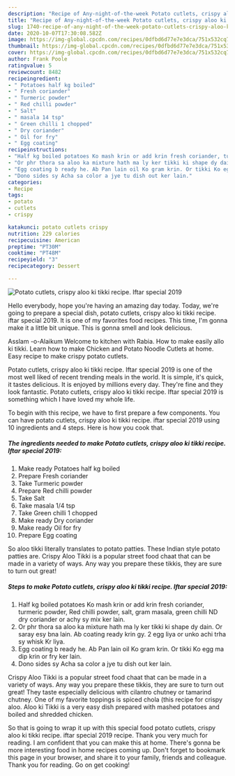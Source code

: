 ```yaml
---
description: "Recipe of Any-night-of-the-week Potato cutlets, crispy aloo ki tikki recipe. Iftar special 2019"
title: "Recipe of Any-night-of-the-week Potato cutlets, crispy aloo ki tikki recipe. Iftar special 2019"
slug: 1740-recipe-of-any-night-of-the-week-potato-cutlets-crispy-aloo-ki-tikki-recipe-iftar-special-2019
date: 2020-10-07T17:30:08.582Z
image: https://img-global.cpcdn.com/recipes/0dfbd6d77e7e3dca/751x532cq70/potato-cutlets-crispy-aloo-ki-tikki-recipe-iftar-special-2019-recipe-main-photo.jpg
thumbnail: https://img-global.cpcdn.com/recipes/0dfbd6d77e7e3dca/751x532cq70/potato-cutlets-crispy-aloo-ki-tikki-recipe-iftar-special-2019-recipe-main-photo.jpg
cover: https://img-global.cpcdn.com/recipes/0dfbd6d77e7e3dca/751x532cq70/potato-cutlets-crispy-aloo-ki-tikki-recipe-iftar-special-2019-recipe-main-photo.jpg
author: Frank Poole
ratingvalue: 5
reviewcount: 8482
recipeingredient:
- " Potatoes half kg boiled"
- " Fresh coriander"
- " Turmeric powder"
- " Red chilli powder"
- " Salt"
- " masala 14 tsp"
- " Green chilli 1 chopped"
- " Dry coriander"
- " Oil for fry"
- " Egg coating"
recipeinstructions:
- "Half kg boiled potatoes Ko mash krin or add krin fresh coriander, turmeric powder, Red chilli powder, salt, gram masala, green chilli ND dry coriander or achy sy mix ker lain."
- "Or phr thora sa aloo ka mixture hath ma ly ker tikki ki shape dy dain. Or saray esy bna lain. Ab coating ready krin gy. 2 egg liya or unko achi trha sy whisk Kr liya."
- "Egg coating b ready he. Ab Pan lain oil Ko gram krin. Or tikki Ko egg ma dip krin or fry ker lain."
- "Dono sides sy Acha sa color a jye tu dish out ker lain."
categories:
- Recipe
tags:
- potato
- cutlets
- crispy

katakunci: potato cutlets crispy 
nutrition: 229 calories
recipecuisine: American
preptime: "PT30M"
cooktime: "PT48M"
recipeyield: "3"
recipecategory: Dessert

---
```



![Potato cutlets, crispy aloo ki tikki recipe. Iftar special 2019](https://img-global.cpcdn.com/recipes/0dfbd6d77e7e3dca/751x532cq70/potato-cutlets-crispy-aloo-ki-tikki-recipe-iftar-special-2019-recipe-main-photo.jpg)

Hello everybody, hope you're having an amazing day today. Today, we're going to prepare a special dish, potato cutlets, crispy aloo ki tikki recipe. iftar special 2019. It is one of my favorites food recipes. This time, I'm gonna make it a little bit unique. This is gonna smell and look delicious.

Asslam -o-Alaikum Welcome to kitchen with Rabia. How to make easily allo ki tikki. Learn how to make Chicken and Potato Noodle Cutlets at home. Easy recipe to make crispy potato cutlets.

Potato cutlets, crispy aloo ki tikki recipe. Iftar special 2019 is one of the most well liked of recent trending meals in the world. It is simple, it's quick, it tastes delicious. It is enjoyed by millions every day. They're fine and they look fantastic. Potato cutlets, crispy aloo ki tikki recipe. Iftar special 2019 is something which I have loved my whole life.


To begin with this recipe, we have to first prepare a few components. You can have potato cutlets, crispy aloo ki tikki recipe. iftar special 2019 using 10 ingredients and 4 steps. Here is how you cook that.

<!--inarticleads1-->

##### The ingredients needed to make Potato cutlets, crispy aloo ki tikki recipe. Iftar special 2019:

1. Make ready  Potatoes half kg boiled
1. Prepare  Fresh coriander
1. Take  Turmeric powder
1. Prepare  Red chilli powder
1. Take  Salt
1. Take  masala 1/4 tsp
1. Take  Green chilli 1 chopped
1. Make ready  Dry coriander
1. Make ready  Oil for fry
1. Prepare  Egg coating


So aloo tikki literally translates to potato patties. These Indian style potato patties are. Crispy Aloo Tikki is a popular street food chaat that can be made in a variety of ways. Any way you prepare these tikkis, they are sure to turn out great! 

<!--inarticleads2-->

##### Steps to make Potato cutlets, crispy aloo ki tikki recipe. Iftar special 2019:

1. Half kg boiled potatoes Ko mash krin or add krin fresh coriander, turmeric powder, Red chilli powder, salt, gram masala, green chilli ND dry coriander or achy sy mix ker lain.
1. Or phr thora sa aloo ka mixture hath ma ly ker tikki ki shape dy dain. Or saray esy bna lain. Ab coating ready krin gy. 2 egg liya or unko achi trha sy whisk Kr liya.
1. Egg coating b ready he. Ab Pan lain oil Ko gram krin. Or tikki Ko egg ma dip krin or fry ker lain.
1. Dono sides sy Acha sa color a jye tu dish out ker lain.


Crispy Aloo Tikki is a popular street food chaat that can be made in a variety of ways. Any way you prepare these tikkis, they are sure to turn out great! They taste especially delicious with cilantro chutney or tamarind chutney. One of my favorite toppings is spiced chola (this recipe for crispy aloo. Aloo ki Tikki is a very easy dish prepared with mashed potatoes and boiled and shredded chicken. 

So that is going to wrap it up with this special food potato cutlets, crispy aloo ki tikki recipe. iftar special 2019 recipe. Thank you very much for reading. I am confident that you can make this at home. There's gonna be more interesting food in home recipes coming up. Don't forget to bookmark this page in your browser, and share it to your family, friends and colleague. Thank you for reading. Go on get cooking!
